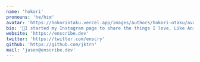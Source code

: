 ```yaml
---
name: 'hokori'
pronouns: 'he/him'
avatar: 'https://hokoriotaku.vercel.app/images/authors/hokori-otaku/avatar.png'
bio: '🔩I started my Instagram page to share the things I love, Like Anime, Manga, Books, Movies and More!!'
website: 'https://enscribe.dev'
twitter: 'https://twitter.com/enscry'
github: 'https://github.com/jktrn'
mail: 'jason@enscribe.dev'
---
```

